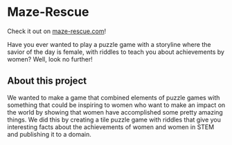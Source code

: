 # Maze-Rescue
Check it out on [maze-rescue.com](maze-rescue.com)!

Have you ever wanted to play a puzzle game with a storyline where the savior of the day is female, with riddles to teach you about achievements by women? Well, look no further!

## About this project
We wanted to make a game that combined elements of puzzle games with something that could be inspiring to women who want to make an impact on the world by showing that women have accomplished some pretty amazing things. We did this by creating a tile puzzle game with riddles that give you interesting facts about the achievements of women and women in STEM and publishing it to a domain.
